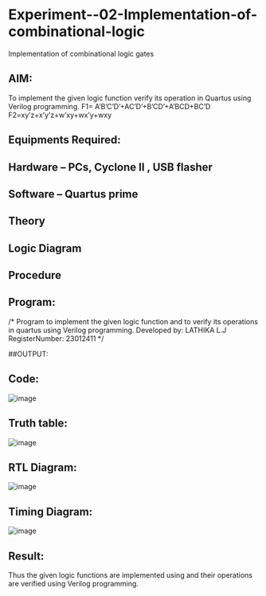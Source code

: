 # Experiment--02-Implementation-of-combinational-logic
Implementation of combinational logic gates
 
## AIM:
To implement the given logic function verify its operation in Quartus using Verilog programming.
 F1= A’B’C’D’+AC’D’+B’CD’+A’BCD+BC’D
F2=xy’z+x’y’z+w’xy+wx’y+wxy
 
 
 
## Equipments Required:
## Hardware – PCs, Cyclone II , USB flasher
## Software – Quartus prime


## Theory
 

## Logic Diagram
## Procedure
## Program:
/*
Program to implement the given logic function and to verify its operations in quartus using Verilog programming.
Developed by: LATHIKA L.J
RegisterNumber: 23012411 
*/

##OUTPUT:

## Code:

![image](https://github.com/Lathika2006/Experiment--02-Implementation-of-combinational-logic-/assets/148959215/1d63bd22-a346-4bf8-9e47-d5a6726d4387)

## Truth table:

![image](https://github.com/Lathika2006/Experiment--02-Implementation-of-combinational-logic-/assets/148959215/d3c49bd1-68e5-464b-b0f0-4c3d1fcf3d79)

## RTL Diagram:

![image](https://github.com/Lathika2006/Experiment--02-Implementation-of-combinational-logic-/assets/148959215/13a304d7-7036-4067-a3ad-05a98c4c8e3e)

## Timing Diagram:

![image](https://github.com/Lathika2006/Experiment--02-Implementation-of-combinational-logic-/assets/148959215/08c3edfd-0245-4d9f-a5e6-88c32b89f029)

## Result:
Thus the given logic functions are implemented using  and their operations are verified using Verilog programming.
